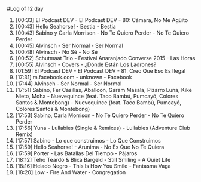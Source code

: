 #Log of 12 day

1. [00:33] El Podcast DEV - El Podcast DEV - 80: Cámara, No Me Agüito
1. [00:43] Hello Seahorse! - Bestia - Bestia
1. [00:43] Sabino y Carla Morrison - No Te Quiero Perder - No Te Quiero Perder
1. [00:45] Alvinsch - Ser Normal - Ser Normal
1. [00:48] Alvinsch - No Sé - No Sé
1. [00:52] Schutmaat Trio - Festival Anaranjado Converse 2015 - Las Horas
1. [00:55] Alvinsch - Covers - ¿Dónde Están Los Ladrones?
1. [01:59] El Podcast DEV - El Podcast DEV - 81: Creo Que Eso Es Ilegal
1. [17:31] m.facebook.com - unknown - Facebook
1. [17:44] Alvinsch - Ser Normal - Ser Normal
1. [17:51] Sabino, Fer Casillas, Aballoon, Garam Masala, Pizarro Luna, Kike Nieto, Moha - Nuevequince (feat. Taco Bambú, Pumcayó, Colores Santos & Montebong) - Nuevequince (feat. Taco Bambú, Pumcayó, Colores Santos & Montebong)
1. [17:53] Sabino, Carla Morrison - No Te Quiero Perder - No Te Quiero Perder
1. [17:56] Yuna - Lullabies (Single & Remixes) - Lullabies (Adventure Club Remix)
1. [17:57] Sabino - Lo que construimos - Lo Que Construimos
1. [17:59] Hello Seahorse! - Arunima - No Es Que No Te Quiera
1. [17:59] Porter - Las Batallas Del Tiempo - Pájaros
1. [18:12] Teho Teardo & Blixa Bargeld - Still Smiling - A Quiet Life
1. [18:16] Helado Negro - This Is How You Smile - Fantasma Vaga
1. [18:20] Low - Fire And Water - Congregation
